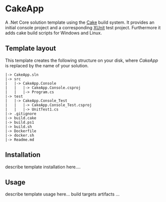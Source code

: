 # CakeApp
A .Net Core solution template using the [Cake](http://cakebuild.net/) build system. It provides an initial console project and a corresponding [XUnit](https://xunit.github.io/) test project. Furthermore it adds cake build scripts for Windows and Linux.

## Template layout
This template creates the following structure on your disk, where *CakeApp* is replaced by the name of your solution.

```
|-> CakeApp.sln
|-> src
|   |-> CakeApp.Console
|   |   |-> CakeApp.Console.csproj
|   |   |-> Program.cs
|-> test
|   |-> CakeApp.Console_Test
|   |   |-> CakeApp.Console_Test.csproj
|   |   |-> UnitTest1.cs
|-> .gitignore
|-> build.cake
|-> build.ps1
|-> build.sh
|-> Dockerfile
|-> docker.sh
|-> Readme.md
```

## Installation
describe template installation here....

## Usage
describe template usage here...
build targets
artifacts
...
